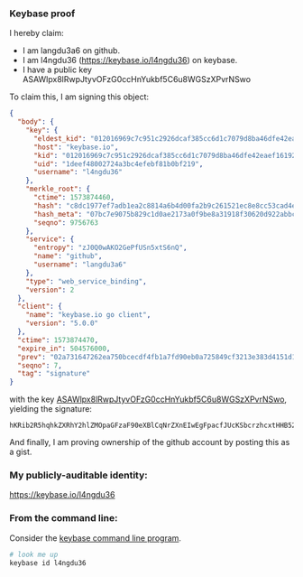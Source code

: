 ### Keybase proof

I hereby claim:

  * I am langdu3a6 on github.
  * I am l4ngdu36 (https://keybase.io/l4ngdu36) on keybase.
  * I have a public key ASAWlpx8lRwpJtyvOFzG0ccHnYukbf5C6u8WGSzXPvrNSwo

To claim this, I am signing this object:

```json
{
  "body": {
    "key": {
      "eldest_kid": "012016969c7c951c2926dcaf385cc6d1c7079d8ba46dfe42eaef16192cd73efacd4b0a",
      "host": "keybase.io",
      "kid": "012016969c7c951c2926dcaf385cc6d1c7079d8ba46dfe42eaef16192cd73efacd4b0a",
      "uid": "1deef48002724a3bc4efebf81b0bf219",
      "username": "l4ngdu36"
    },
    "merkle_root": {
      "ctime": 1573874460,
      "hash": "c8dc1977ef7adb1ea2c8814a6b4d00fa2b9c261521ec8e8cc53cad4ef32968ef1f8ea46aa44c2eb3c49b39a9383f4a577b5251b362423e8b23d66cc06a1f6f31",
      "hash_meta": "07bc7e9075b829c1d0ae2173a0f9be8a31918f30620d922abbcc9b6a14d5f4ef",
      "seqno": 9756763
    },
    "service": {
      "entropy": "zJ0Q0wAKO2GePfUSn5xtS6nQ",
      "name": "github",
      "username": "langdu3a6"
    },
    "type": "web_service_binding",
    "version": 2
  },
  "client": {
    "name": "keybase.io go client",
    "version": "5.0.0"
  },
  "ctime": 1573874470,
  "expire_in": 504576000,
  "prev": "02a731647262ea750bcecdf4fb1a7fd90eb0a725849cf3213e383d4151d125a4",
  "seqno": 7,
  "tag": "signature"
}
```

with the key [ASAWlpx8lRwpJtyvOFzG0ccHnYukbf5C6u8WGSzXPvrNSwo](https://keybase.io/l4ngdu36), yielding the signature:

```
hKRib2R5hqhkZXRhY2hlZMOpaGFzaF90eXBlCqNrZXnEIwEgFpacfJUcKSbcrzhcxtHHB52LpG3+QurvFhks1z76zUsKp3BheWxvYWTESpcCB8QgAqcxZHJi6nULzs30+xp/2Q6wpyWEnPMhPjg9QVHRJaTEIDBC0uzLeZcz+ls7VA3f6NBEe3lOB+MuoonxIQfLzZOoAgHCo3NpZ8RA1cmdCRYH63jlM2zM2KKqDwGo+XMl2A50eLsEDgDeNH7u5QiKHgc2vYp0rYne1WN/N+CCzyK70KiuygkjKuH7B6hzaWdfdHlwZSCkaGFzaIKkdHlwZQildmFsdWXEIG6lTS2/Ho/KQjXT56SmKWGYS69QUUCP2+UUPBEvxt15o3RhZ80CAqd2ZXJzaW9uAQ==

```

And finally, I am proving ownership of the github account by posting this as a gist.

### My publicly-auditable identity:

https://keybase.io/l4ngdu36

### From the command line:

Consider the [keybase command line program](https://keybase.io/download).

```bash
# look me up
keybase id l4ngdu36
```
